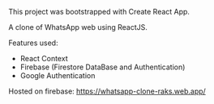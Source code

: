 This project was bootstrapped with Create React App.

A clone of WhatsApp web using ReactJS.

Features used:

- React Context
- Firebase (Firestore DataBase and Authentication)
- Google Authentication

Hosted on firebase: https://whatsapp-clone-raks.web.app/
